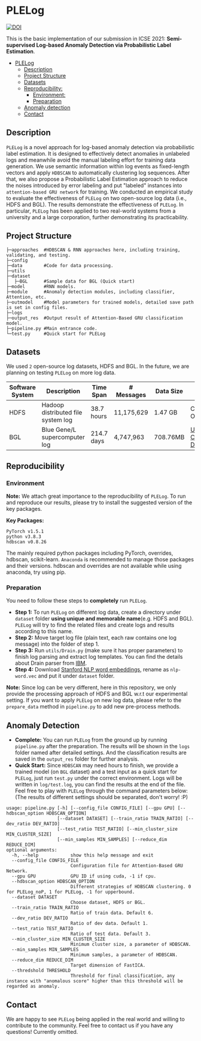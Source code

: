 ﻿# PLELog 
 
 [![DOI](https://zenodo.org/badge/DOI/10.5281/zenodo.4470181.svg)](https://doi.org/10.5281/zenodo.4470181)
 
This is the basic implementation of our submission in ICSE 2021: **Semi-supervised Log-based Anomaly Detection via Probabilistic Label Estimation**.
- [PLELog](#plelog)
  * [Description](#description)
  * [Project Structure](#project-structure)
  * [Datasets](#datasets)
  * [Reproducibility:](#reproducibility-)
    + [Environment:](#environment-)
    + [Preparation](#preparation)
  * [Anomaly detection](#anomaly-detection)
  * [Contact](#contact)

## Description

`PLELog` is a novel approach for log-based anomaly detection via probabilistic label estimation. 
It is designed to effectively detect anomalies in unlabeled logs and meanwhile avoid the manual labeling effort for training data generation.
We use semantic information within log events as fixed-length vectors and apply `HDBSCAN` to automatically clustering log sequences. 
After that, we also propose a Probabilistic Label Estimation approach to reduce the noises introduced by error labeling and put "labeled" instances into `attention-based GRU network` for training. 
We conducted an empirical study to evaluate the effectiveness of `PLELog` on two open-source log data (i.e., HDFS and BGL). The results demonstrate the effectiveness of `PLELog`. 
In particular, `PLELog` has been applied to two real-world systems from a university and a large corporation, further demonstrating its practicability.

## Project Structure

```
├─approaches  #HDBSCAN & RNN approaches here, including training, validating, and testing.
├─config      
├─data        #Code for data processing.
├─utils
├─dataset
│  ├─BGL      #Sample data for BGL (Quick start)
├─model       #RNN models.
├─module      #Anomaly detection modules, including classifier, Attention, etc.
├─outmodel    #Model parameters for trained models, detailed save path is set in config files.
├─logs       
├─output_res  #Output result of Attention-Based GRU classification model.
├─pipeline.py #Main entrance code.
└─test.py     #Quick start for PLELog
```

## Datasets

We used `2` open-source log datasets, HDFS and BGL. 
In the future, we are planning on testing `PLELog` on more log data.

| Software System | Description                        | Time Span  | # Messages | Data Size | Link                                                      |
|       ---       |           ----                     |    ----    |    ----    |  ----     |                ---                                        |
| HDFS            | Hadoop distributed file system log | 38.7 hours | 11,175,629 | 1.47 GB   | Currently Omitted.                                        |
| BGL             | Blue Gene/L supercomputer log      | 214.7 days | 4,747,963  | 708.76MB  | [Usenix-CFDR Data](https://www.usenix.org/cfdr-data#hpc4) |

## Reproducibility

### Environment

**Note:** We attach great importance to the reproducibility of `PLELog`. To run and reproduce our results, please try to install the suggested version of the key packages.

**Key Packages:**

```
PyTorch v1.5.1
python v3.8.3
hdbscan v0.8.26
```

The mainly required python packages including PyTorch, overrides, hdbscan, scikit-learn.
`Anaconda` is recommended to manage those packages and their versions.
hdbscan and overrides are not available while using anaconda, try using pip.

### Preparation

You need to follow these steps to **completely** run `PLELog`.
- **Step 1:** To run `PLELog` on different log data, create a directory under `dataset` folder **using unique and memorable name**(e.g. HDFS and BGL). `PLELog` will try to find the related files and create logs and results according to this name.
- **Step 2:** Move target log file (plain text, each raw contains one log message) into the folder of step 1.
- **Step 3:** Run `utils/Drain.py` (make sure it has proper parameters) to finish log parsing and extract log templates. You can find the details about Drain parser from [IBM](https://github.com/IBM/Drain3).
- **Step 4:** Download [Stanford NLP word embeddings](https://nlp.stanford.edu/projects/glove/), rename as `nlp-word.vec` and put it under `dataset` folder.

**Note:** Since log can be very different, here in this repository, we only provide the processing approach of HDFS and BGL w.r.t our experimental setting.
If you want to apply `PLELog` on new log data, please refer to the `prepare_data` method in `pipeline.py` to add new pre-process methods.

## Anomaly Detection

- **Complete:** You can run `PLELog` from the ground up by running `pipeline.py` after the preparation. The results will be shown in the `logs` folder named after detailed settings. And the classification results are saved in the `output_res` folder for further analysis.
- **Quick Start:** Since `HDBSCAN` may need hours to finish, we provide a trained model (on `BGL` dataset) and a test input as a quick start for `PLELog`, just run `test.py` under the correct environment.
  Logs will be written in `log/test.log`, you can find the results at the end of the file.
Feel free to play with `PLELog` through the command parameters below: (The results of different settings should be separated, don't worry! :P)

```
usage: pipeline.py [-h] [--config_file CONFIG_FILE] [--gpu GPU] [--hdbscan_option HDBSCAN_OPTION]
                   [--dataset DATASET] [--train_ratio TRAIN_RATIO] [--dev_ratio DEV_RATIO]
                   [--test_ratio TEST_RATIO] [--min_cluster_size MIN_CLUSTER_SIZE]
                   [--min_samples MIN_SAMPLES] [--reduce_dim REDUCE_DIM]
optional arguments:
  -h, --help            show this help message and exit
  --config_file CONFIG_FILE
                        Configuration file for Attention-Based GRU Network.
  --gpu GPU             GPU ID if using cuda, -1 if cpu.
  --hdbscan_option HDBSCAN_OPTION
                        Different strategies of HDBSCAN clustering. 0 for PLELog_noP, 1 for PLELog, -1 for upperbound.
  --dataset DATASET     
                        Choose dataset, HDFS or BGL.
  --train_ratio TRAIN_RATIO
                        Ratio of train data. Default 6.
  --dev_ratio DEV_RATIO
                        Ratio of dev data. Default 1.
  --test_ratio TEST_RATIO
                        Ratio of test data. Default 3.
  --min_cluster_size MIN_CLUSTER_SIZE
                        Minimum cluster size, a parameter of HDBSCAN.
  --min_samples MIN_SAMPLES
                        Minimum samples, a parameter of HDBSCAN.
  --reduce_dim REDUCE_DIM
                        Target dimension of FastICA.
  --thredshold THRESHOLD
                        Threshold for final classification, any instance with "anomalous score" higher than this threshold will be regarded as anomaly.
```

## Contact

We are happy to see `PLELog` being applied in the real world and willing to contribute to the community. Feel free to contact us if you have any questions!
Currently omitted.

